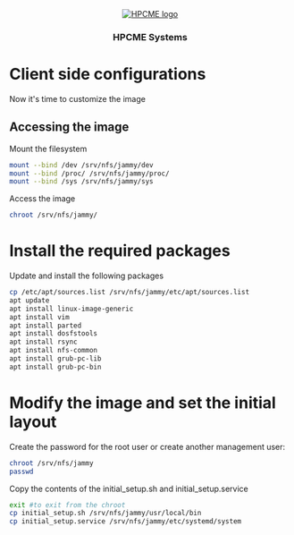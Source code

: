 <div align="center" style="text-align: center">
<a href="http://hpcme.com">
<img src="http://hpcme.com/wp-content/uploads/2021/10/cropped-Logo-HPCME-Systems-72x50.jpg" alt="HPCME logo"/>
</a>
<h3>HPCME Systems</h3>

</div>

# Client side configurations
Now it's time to customize the image
## Accessing the image
Mount the filesystem
```bash
mount --bind /dev /srv/nfs/jammy/dev
mount --bind /proc/ /srv/nfs/jammy/proc/
mount --bind /sys /srv/nfs/jammy/sys
```
Access the image
```bash
chroot /srv/nfs/jammy/
```
# Install the required packages
Update and install the following packages
```bash
cp /etc/apt/sources.list /srv/nfs/jammy/etc/apt/sources.list
apt update
apt install linux-image-generic
apt install vim
apt install parted
apt install dosfstools
apt install rsync
apt install nfs-common
apt install grub-pc-lib
apt install grub-pc-bin
```
# Modify the image and set the initial layout
Create the password for the root user or create another management user:
```bash
chroot /srv/nfs/jammy
passwd
```
Copy the contents of the initial_setup.sh and initial_setup.service
```bash
exit #to exit from the chroot
cp initial_setup.sh /srv/nfs/jammy/usr/local/bin
cp initial_setup.service /srv/nfs/jammy/etc/systemd/system
